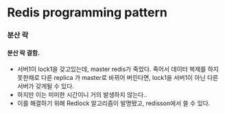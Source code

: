 
# Redis programming pattern 

### 분산 락

#### 분산 락 결함. 
- 서버1이 lock1을 갖고있는데, master redis가 죽었다. 죽어서 데이터 복제를 하지 못한채로 다른 replica 가 master로 바뀌어 버린다면, lock1을 서버1이 아닌 다른 서버가 갖게될 수 있다. 
- 하지만 이는 미미한 시간이니 거의 발생하지 않는다.. 
- 이를 해결하기 위해 Redlock 알고리즘이 발명됐고, redisson에서 쓸 수 있다. 